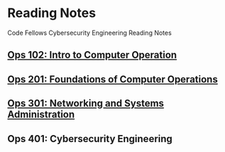 # Reading Notes

Code Fellows Cybersecurity Engineering Reading Notes 

## [Ops 102: Intro to Computer Operation](https://github.com/nbruso/ops-reading-notes/tree/main/102_readingnotes)

## [Ops 201: Foundations of Computer Operations](https://github.com/nbruso/ops-reading-notes/tree/main/201_readingnotes)

## [Ops 301: Networking and Systems Administration](https://github.com/nbruso/ops-reading-notes/tree/main/301_readingnotes)

## Ops 401: Cybersecurity Engineering
